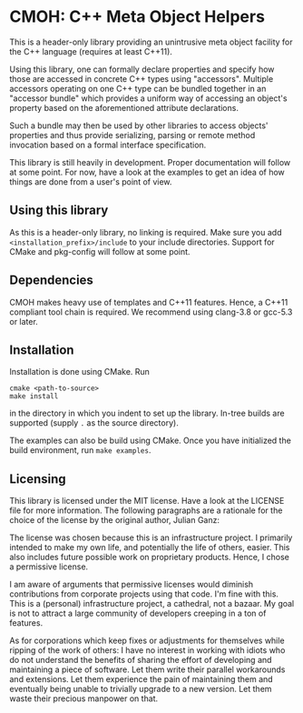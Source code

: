 CMOH: C++ Meta Object Helpers
=============================

This is a header-only library providing an unintrusive meta object facility for
the C++ language (requires at least C++11).

Using this library, one can formally declare properties and specify how those
are accessed in concrete C++ types using "accessors". Multiple accessors
operating on one C++ type can be bundled together in an "accessor bundle"
which provides a uniform way of accessing an object's property based on the
aforementioned attribute declarations.

Such a bundle may then be used by other libraries to access objects' properties
and thus provide serializing, parsing or remote method invocation based on a
formal interface specification.

This library is still heavily in development. Proper documentation will follow
at some point. For now, have a look at the examples to get an idea of how things
are done from a user's point of view.


Using this library
------------------

As this is a header-only library, no linking is required. Make sure you add
`<installation_prefix>/include` to your include directories. Support for CMake
and pkg-config will follow at some point.


Dependencies
------------

CMOH makes heavy use of templates and C++11 features. Hence, a C++11 compliant
tool chain is required. We recommend using clang-3.8 or gcc-5.3 or later.


Installation
------------

Installation is done using CMake. Run

```
cmake <path-to-source>
make install
```
in the directory in which you indent to set up the library. In-tree builds are
supported (supply `.` as the source directory).

The examples can also be build using CMake. Once you have initialized the build
environment, run `make examples`.


Licensing
---------

This library is licensed under the MIT license. Have a look at the LICENSE file
for more information. The following paragraphs are a rationale for the choice of
the license by the original author, Julian Ganz:

The license was chosen because this is an infrastructure project. I primarily
intended to make my own life, and potentially the life of others, easier. This
also includes future possible work on proprietary products. Hence, I chose a
permissive license.

I am aware of arguments that permissive licenses would diminish contributions
from corporate projects using that code. I'm fine with this. This is a
(personal) infrastructure project, a cathedral, not a bazaar. My goal is not to
attract a large community of developers creeping in a ton of features.

As for corporations which keep fixes or adjustments for themselves while ripping
of the work of others: I have no interest in working with idiots who do not
understand the benefits of sharing the effort of developing and maintaining a
piece of software. Let them write their parallel workarounds and extensions. Let
them experience the pain of maintaining them and eventually being unable to
trivially upgrade to a new version. Let them waste their precious manpower on
that.


